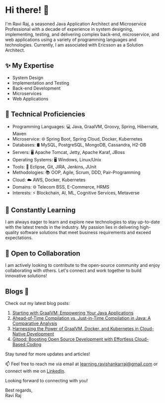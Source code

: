 # Hi there! 👋

I'm Ravi Raj, a seasoned Java Application Architect and Microservice Professional with a decade of experience in system designing, implementing, testing, and delivering complex back-end, microservice, and web applications using a variety of programming languages and technologies. Currently, I am associated with Ericsson as a Solution Architect.

## ✨ My Expertise
- System Design
- Implementation and Testing
- Back-end Development
- Microservices
- Web Applications

## 🚀 Technical Proficiencies 

- Programming Languages: 💻 Java, GraalVM, Groovy, Spring, Hibernate, Maven
- Microservice: 🌐 Spring Boot, Spring Cloud, Docker, Kubernetes
- Databases: 🛢️ MySQL, PostgreSQL, MongoDB, Cassandra, H2-DB
- Servers: 🖥️ Apache Tomcat, Jetty, Apache Karaf, JBoss
- Operating Systems: 🖥️ Windows, Linux/Unix
- Tools: 🔧 Eclipse, Git, JIRA, Jenkins, JUnit
- Methodologies: 📚 OOP, Agile, Scrum, DDD, Pair-Programming
- Cloud: ☁️ AWS, Docker, Kubernetes
- Domains: 🌐 Telecom BSS, E-Commerce, HRMS
- Interests: ⚡️ Blockchain, AI, ML, Cognitive Services, Metaverse


## 🌱 Constantly Learning
I am always eager to learn and explore new technologies to stay up-to-date with the latest trends in the industry. My passion lies in delivering high-quality software solutions that meet business requirements and exceed expectations.

## 🤝 Open to Collaboration
I am actively looking to contribute to the open-source community and enjoy collaborating with others. Let's connect and work together to build innovative solutions!

## Blogs 📝

Check out my latest blog posts:

1. [Starting with GraalVM: Empowering Your Java Applications](https://www.linkedin.com/pulse/starting-graalvm-empowering-your-java-applications-ravi-shankar-raj/)
2. [Ahead-of-Time Compilation vs. Just-in-Time Compilation in Java: A Comparative Analysis](https://www.linkedin.com/pulse/ahead-of-time-compilation-vs-just-in-time-java-comparative-raj/)
3. [Harnessing the Power of GraalVM, Docker, and Kubernetes in Cloud-Native Development](https://www.linkedin.com/pulse/harnessing-power-graalvm-docker-kubernetes-cloud-native-raj)
4. [Gitpod: Boosting Open Source Development with Effortless Cloud-Based Coding](https://medium.com/@learning.ravishankarraj/gitpod-boosting-open-source-development-with-effortless-cloud-based-coding-40e899964335)

Stay tuned for more updates and articles!

📫 Feel free to reach me via email at learning.ravishankarraj@gmail.com or connect with me on [LinkedIn](https://www.linkedin.com/in/ravi-shankar-raj/).

Looking forward to connecting with you!

Best regards,  
Ravi Raj
